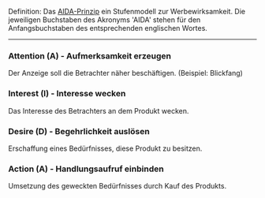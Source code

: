 Definition: Das [AIDA-Prinzip](https://de.wikipedia.org/wiki/AIDA-Modell) ein Stufenmodell zur Werbewirksamkeit. Die jeweiligen Buchstaben des Akronyms 'AIDA' stehen für den Anfangsbuchstaben des entsprechenden englischen Wortes.

---
### Attention (A) - Aufmerksamkeit erzeugen
Der Anzeige soll die Betrachter näher beschäftigen. (Beispiel: Blickfang)
### Interest (I) - Interesse wecken
Das Interesse des Betrachters an dem Produkt wecken.
### Desire (D) - Begehrlichkeit auslösen
Erschaffung eines Bedürfnisses, diese Produkt zu besitzen.
### Action (A) - Handlungsaufruf einbinden
Umsetzung des geweckten Bedürfnisses durch Kauf des Produkts.